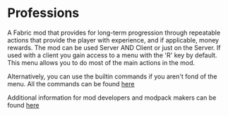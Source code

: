 # Professions
A Fabric mod that provides for long-term progression through repeatable actions that provide the player with experience, and if applicable, money rewards. The mod can be used Server AND Client or just on the Server. If used with a client you gain access to a menu with the 'R' key by default. This menu allows you to do most of the main actions in the mod.

Alternatively, you can use the builtin commands if you aren't fond of the menu. All the commands can be found [here](https://github.com/ExcessiveAmountsOfZombies/Professions/wiki/Commands)

Additional information for mod developers and modpack makers can be found [here](https://github.com/ExcessiveAmountsOfZombies/Professions/wiki/Extensions)
